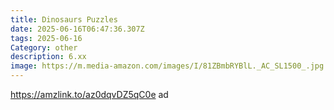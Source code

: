 ```yaml
---
title: Dinosaurs Puzzles
date: 2025-06-16T06:47:36.307Z
tags: 2025-06-16
Category: other
description: 6.xx
image: https://m.media-amazon.com/images/I/81ZBmbRYBlL._AC_SL1500_.jpg
---
```

https://amzlink.to/az0dqvDZ5qC0e ad